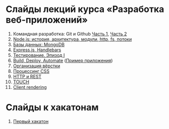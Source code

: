 # Слайды лекций курса «Разработка веб-приложений»

1. Командная разработка: Git и Github [Часть 1](https://urfu-2015.github.io/webdev-slides/1-1-teamwork-git-github), [Часть 2](https://urfu-2015.github.io/webdev-slides/1-2-teamwork-git-github)
2. [Node.js: история, архитектура, модули, http, fs, потоки](https://urfu-2015.github.io/webdev-slides/2-nodejs)
3. [Базы данных: MongoDB](https://urfu-2015.github.io/webdev-slides/3-db)
4. [Express.js, Handlebars](https://urfu-2015.github.io/webdev-slides/4-expressjs)
5. [Тестирование. Эпизод I](https://urfu-2015.github.io/webdev-slides/5-tests/)
6. [Build, Deploy, Automate](https://urfu-2015.github.io/webdev-slides/5-deploy/) ([Пример приложения](https://github.com/urfu-2015/urfu2015-notes))
7. [Организация вёрстки](https://urfu-2015.github.io/webdev-slides/7-bem/)
8. [Процессинг CSS](https://urfu-2015.github.io/webdev-slides/8-preprocessors/)
9. [HTTP и REST](https://urfu-2015.github.io/webdev-slides/9-rest/)
10. [TOUCH](https://urfu-2015.github.io/webdev-slides/10-touch/)
11. [Client rendering](https://urfu-2015.github.io/webdev-slides/11-clientside/)

# Слайды к хакатонам
1. [Первый хакатон](https://urfu-2015.github.io/webdev-slides/1-hackatone/)

